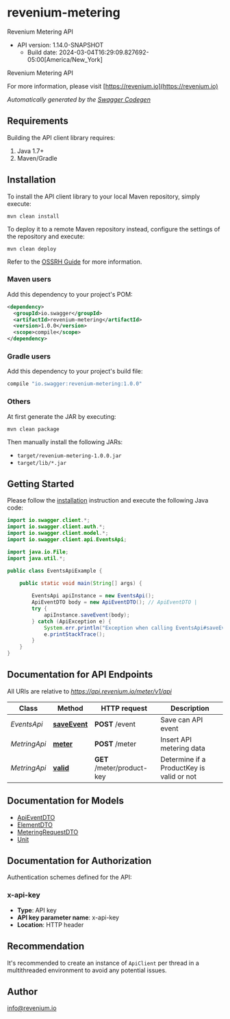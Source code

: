 # revenium-metering

Revenium Metering API
- API version: 1.14.0-SNAPSHOT
  - Build date: 2024-03-04T16:29:09.827692-05:00[America/New_York]

Revenium Metering API

  For more information, please visit [https://revenium.io](https://revenium.io)

*Automatically generated by the [Swagger Codegen](https://github.com/swagger-api/swagger-codegen)*


## Requirements

Building the API client library requires:
1. Java 1.7+
2. Maven/Gradle

## Installation

To install the API client library to your local Maven repository, simply execute:

```shell
mvn clean install
```

To deploy it to a remote Maven repository instead, configure the settings of the repository and execute:

```shell
mvn clean deploy
```

Refer to the [OSSRH Guide](http://central.sonatype.org/pages/ossrh-guide.html) for more information.

### Maven users

Add this dependency to your project's POM:

```xml
<dependency>
  <groupId>io.swagger</groupId>
  <artifactId>revenium-metering</artifactId>
  <version>1.0.0</version>
  <scope>compile</scope>
</dependency>
```

### Gradle users

Add this dependency to your project's build file:

```groovy
compile "io.swagger:revenium-metering:1.0.0"
```

### Others

At first generate the JAR by executing:

```shell
mvn clean package
```

Then manually install the following JARs:

* `target/revenium-metering-1.0.0.jar`
* `target/lib/*.jar`

## Getting Started

Please follow the [installation](#installation) instruction and execute the following Java code:

```java
import io.swagger.client.*;
import io.swagger.client.auth.*;
import io.swagger.client.model.*;
import io.swagger.client.api.EventsApi;

import java.io.File;
import java.util.*;

public class EventsApiExample {

    public static void main(String[] args) {
        
        EventsApi apiInstance = new EventsApi();
        ApiEventDTO body = new ApiEventDTO(); // ApiEventDTO | 
        try {
            apiInstance.saveEvent(body);
        } catch (ApiException e) {
            System.err.println("Exception when calling EventsApi#saveEvent");
            e.printStackTrace();
        }
    }
}
```

## Documentation for API Endpoints

All URIs are relative to *https://api.revenium.io/meter/v1/api*

Class | Method | HTTP request | Description
------------ | ------------- | ------------- | -------------
*EventsApi* | [**saveEvent**](docs/EventsApi.md#saveEvent) | **POST** /event | Save can API event
*MetringApi* | [**meter**](docs/MetringApi.md#meter) | **POST** /meter | Insert API metering data
*MetringApi* | [**valid**](docs/MetringApi.md#valid) | **GET** /meter/product-key | Determine if a ProductKey is valid or not

## Documentation for Models

 - [ApiEventDTO](docs/ApiEventDTO.md)
 - [ElementDTO](docs/ElementDTO.md)
 - [MeteringRequestDTO](docs/MeteringRequestDTO.md)
 - [Unit](docs/Unit.md)

## Documentation for Authorization

Authentication schemes defined for the API:
### x-api-key

- **Type**: API key
- **API key parameter name**: x-api-key
- **Location**: HTTP header


## Recommendation

It's recommended to create an instance of `ApiClient` per thread in a multithreaded environment to avoid any potential issues.

## Author

info@revenium.io
